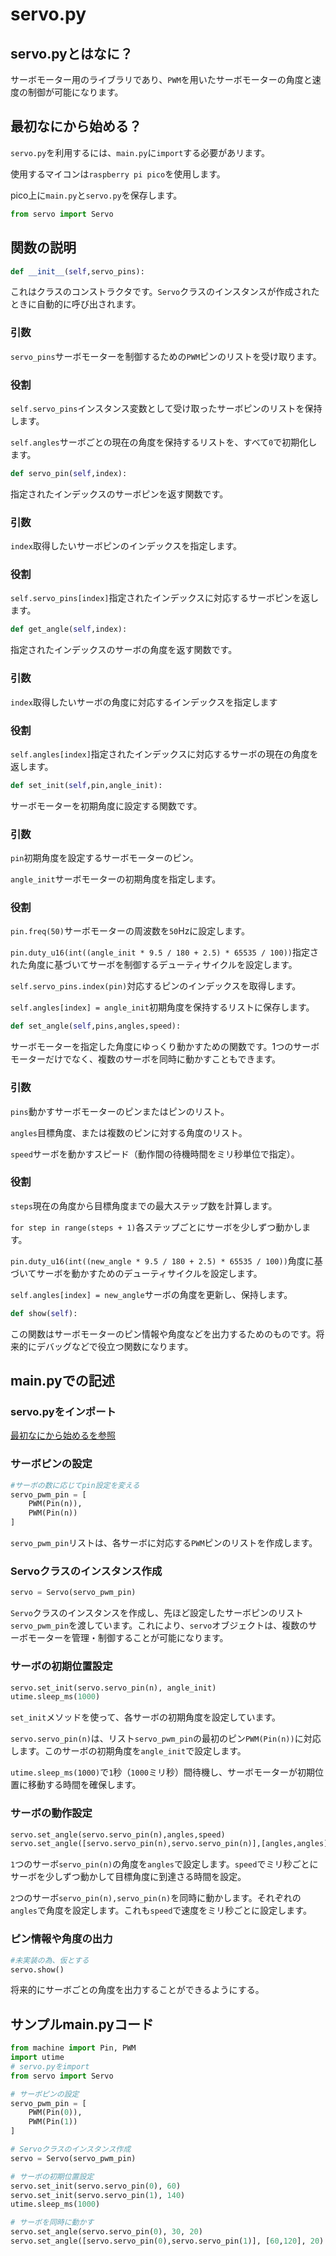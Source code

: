 # servo.py

## servo.pyとはなに？

サーボモーター用のライブラリであり、`PWM`を用いたサーボモーターの角度と速度の制御が可能になります。

## 最初なにから始める？

`servo.py`を利用するには、`main.py`に`import`する必要があリます。

使用するマイコンは`raspberry pi pico`を使用します。

pico上に`main.py`と`servo.py`を保存します。

```python
from servo import Servo
```

## 関数の説明

```python
def __init__(self,servo_pins):
```

これはクラスのコンストラクタです。`Servo`クラスのインスタンスが作成されたときに自動的に呼び出されます。

### 引数

`servo_pins`サーボモーターを制御するための`PWM`ピンのリストを受け取ります。

### 役割

`self.servo_pins`インスタンス変数として受け取ったサーボピンのリストを保持します。

`self.angles`サーボごとの現在の角度を保持するリストを、すべて`0`で初期化します。

```python
def servo_pin(self,index):
```

指定されたインデックスのサーボピンを返す関数です。

### 引数

`index`取得したいサーボピンのインデックスを指定します。

### 役割

`self.servo_pins[index]`指定されたインデックスに対応するサーボピンを返します。

```python
def get_angle(self,index):
```

指定されたインデックスのサーボの角度を返す関数です。

### 引数

`index`取得したいサーボの角度に対応するインデックスを指定します

### 役割

`self.angles[index]`指定されたインデックスに対応するサーボの現在の角度を返します。

```python
def set_init(self,pin,angle_init):
```

サーボモーターを初期角度に設定する関数です。

### 引数

`pin`初期角度を設定するサーボモーターのピン。

`angle_init`サーボモーターの初期角度を指定します。

### 役割

`pin.freq(50)`サーボモーターの周波数を`50`Hzに設定します。

`pin.duty_u16(int((angle_init * 9.5 / 180 + 2.5) * 65535 / 100))`指定された角度に基づいてサーボを制御するデューティサイクルを設定します。

`self.servo_pins.index(pin)`対応するピンのインデックスを取得します。

`self.angles[index] = angle_init`初期角度を保持するリストに保存します。

```python
def set_angle(self,pins,angles,speed):
```

サーボモーターを指定した角度にゆっくり動かすための関数です。1つのサーボモーターだけでなく、複数のサーボを同時に動かすこともできます。

### 引数

`pins`動かすサーボモーターのピンまたはピンのリスト。

`angles`目標角度、または複数のピンに対する角度のリスト。

`speed`サーボを動かすスピード（動作間の待機時間をミリ秒単位で指定）。

### 役割

`steps`現在の角度から目標角度までの最大ステップ数を計算します。

`for step in range(steps + 1)`各ステップごとにサーボを少しずつ動かします。

`pin.duty_u16(int((new_angle * 9.5 / 180 + 2.5) * 65535 / 100))`角度に基づいてサーボを動かすためのデューティサイクルを設定します。

`self.angles[index] = new_angle`サーボの角度を更新し、保持します。

```python
def show(self):
```

この関数はサーボモーターのピン情報や角度などを出力するためのものです。将来的にデバッグなどで役立つ関数になります。

## main.pyでの記述

### servo.pyをインポート

[最初なにから始めるを参照](https://github.com/mase114/Pico_Library?tab=readme-ov-file#最初なにから始める)

### サーボピンの設定

```python
#サーボの数に応じてpin設定を変える
servo_pwm_pin = [
    PWM(Pin(n)),
    PWM(Pin(n))
]
```

`servo_pwm_pin`リストは、各サーボに対応する`PWM`ピンのリストを作成します。

### Servoクラスのインスタンス作成

```python
servo = Servo(servo_pwm_pin)
```

`Servo`クラスのインスタンスを作成し、先ほど設定したサーボピンのリスト`servo_pwm_pin`を渡しています。これにより、`servo`オブジェクトは、複数のサーボモーターを管理・制御することが可能になります。

### サーボの初期位置設定

```python
servo.set_init(servo.servo_pin(n), angle_init)
utime.sleep_ms(1000)
```

`set_init`メソッドを使って、各サーボの初期角度を設定しています。

`servo.servo_pin(n)`は、リスト`servo_pwm_pin`の最初のピン`PWM(Pin(n))`に対応します。このサーボの初期角度を`angle_init`で設定します。

`utime.sleep_ms(1000)`で`1`秒（`1000`ミリ秒）間待機し、サーボモーターが初期位置に移動する時間を確保します。

### サーボの動作設定

```python
servo.set_angle(servo.servo_pin(n),angles,speed)
servo.set_angle([servo.servo_pin(n),servo.servo_pin(n)],[angles,angles],speed)
```

`1`つのサーボ`servo_pin(n)`の角度を`angles`で設定します。`speed`でミリ秒ごとにサーボを少しずつ動かして目標角度に到達さる時間を設定。

`2`つのサーボ`servo_pin(n),servo_pin(n)`を同時に動かします。それぞれの`angles`で角度を設定します。これも`speed`で速度をミリ秒ごとに設定します。

### ピン情報や角度の出力

```python
#未実装の為、仮とする
servo.show()
```

将来的にサーボごとの角度を出力することができるようにする。

## サンプルmain.pyコード

```python
from machine import Pin, PWM
import utime
# servo.pyをimport
from servo import Servo

# サーボピンの設定
servo_pwm_pin = [
    PWM(Pin(0)),
    PWM(Pin(1))
]

# Servoクラスのインスタンス作成
servo = Servo(servo_pwm_pin)

# サーボの初期位置設定
servo.set_init(servo.servo_pin(0), 60)
servo.set_init(servo.servo_pin(1), 140)
utime.sleep_ms(1000)

# サーボを同時に動かす
servo.set_angle(servo.servo_pin(0), 30, 20)
servo.set_angle([servo.servo_pin(0),servo.servo_pin(1)], [60,120], 20)
```
